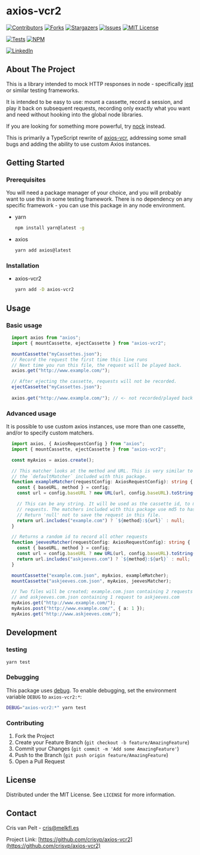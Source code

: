 # axios-vcr2

[![Contributors][contributors-shield]][contributors-url]
[![Forks][forks-shield]][forks-url]
[![Stargazers][stars-shield]][stars-url]
[![Issues][issues-shield]][issues-url]
[![MIT License][license-shield]][license-url]

[![Tests][gh-build-shield]][gh-build-url]
[![NPM][npm-shield]][npm-url]

[![LinkedIn][linkedin-shield]][linkedin-url]

## About The Project

This is a library intended to mock HTTP responses in node - specifically [jest](https://github.com/facebook/jest) or similar testing frameworks.

It is intended to be easy to use: mount a cassette, record a session, and play it back on subsequent requests, recording only exactly what you want and need without hooking into the global node libraries.

If you are looking for something more powerful, try [nock](https://github.com/nock/nock) instead.

This is primarily a TypeScript rewrite of [axios-vcr](https://github.com/nettofarah/axios-vcr), addressing some small bugs and adding the ability to use custom Axios instances.

## Getting Started

### Prerequisites

You will need a package manager of your choice, and you will probably want to use this in some testing framework.
There is no dependency on any specific framework - you can use this package in any node environment.

* yarn

  ```sh
  npm install yarn@latest -g
  ```

* axios

  ```sh  
  yarn add axios@latest
  ```

### Installation

* axios-vcr2

  ```sh
  yarn add -D axios-vcr2
  ```

## Usage

### Basic usage

```TypeScript
  import axios from "axios";
  import { mountCassette, ejectCassette } from "axios-vcr2";

  mountCassette("myCassettes.json");
  // Record the request the first time this line runs
  // Next time you run this file, the request will be played back.
  axios.get("http://www.example.com/");

  // After ejecting the cassette, requests will not be recorded.
  ejectCassette("myCassettes.json");
  
  axios.get("http://www.example.com/"); // <- not recorded/played back
```

### Advanced usage

It is possible to use custom axios instances, use more than one cassette, and/or to specify custom matchers.

```TypeScript
  import axios, { AxiosRequestConfig } from "axios";
  import { mountCassette, ejectCassette } from "axios-vcr2";

  const myAxios = axios.create();

  // This matcher looks at the method and URL. This is very similar to
  // the `defaultMatcher` included with this package.
  function exampleMatcher(requestConfig: AxiosRequestConfig): string {
    const { baseURL, method } = config;
    const url = config.baseURL ? new URL(url, config.baseURL).toString() : config.url;

    // This can be any string. It will be used as the cassette id, to match subsequent
    // requests. The matchers included with this package use md5 to hash a processed object.
    // Return 'null' not to save the request in this file.
    return url.includes("example.com") ? `${method}:${url}` : null;
  }

  // Returns a random id to record all other requests
  function jeevesMatcher(requestConfig: AxiosRequestConfig): string {
    const { baseURL, method } = config;
    const url = config.baseURL ? new URL(url, config.baseURL).toString() : config.url;
    return url.includes("askjeeves.com") ? `${method}:${url}` : null;
  }

  mountCassette("example.com.json", myAxios, exampleMatcher);
  mountCassette("askjeeves.com.json", myAxios, jeevesMatcher);

  // Two files will be created; example.com.json containing 2 requests to example.com,
  // and askjeeves.com.json containing 1 request to askjeeves.com
  myAxios.get("http://www.example.com/");
  myAxios.post("http://www.example.com/", { a: 1 }); 
  myAxios.get("http://www.askjeeves.com/");
```

## Development

### testing

```sh
yarn test
```

### Debugging

This package uses [debug](https://github.com/debug-js/debug). To enable debugging, set the environment variable
`DEBUG` to `axios-vcr2:*`:

```sh
DEBUG="axios-vcr2:*" yarn test
```

### Contributing

1. Fork the Project
2. Create your Feature Branch (`git checkout -b feature/AmazingFeature`)
3. Commit your Changes (`git commit -m 'Add some AmazingFeature'`)
4. Push to the Branch (`git push origin feature/AmazingFeature`)
5. Open a Pull Request

## License

Distributed under the MIT License. See `LICENSE` for more information.

## Contact

Cris van Pelt - cris@melkfl.es

Project Link: [https://github.com/crisvp/axios-vcr2](https://github.com/crisvp/axios-vcr2)

<!-- MARKDOWN LINKS & IMAGES -->
<!-- https://www.markdownguide.org/basic-syntax/#reference-style-links -->
[contributors-shield]: https://img.shields.io/github/contributors/crisvp/axios-vcr2.svg?style=for-the-badge
[contributors-url]: https://github.com/crisvp/axios-vcr2/graphs/contributors
[forks-shield]: https://img.shields.io/github/forks/crisvp/axios-vcr2.svg?style=for-the-badge
[forks-url]: https://github.com/crisvp/axios-vcr2/network/members
[stars-shield]: https://img.shields.io/github/stars/crisvp/axios-vcr2.svg?style=for-the-badge
[stars-url]: https://github.com/crisvp/axios-vcr2/stargazers
[issues-shield]: https://img.shields.io/github/issues/crisvp/axios-vcr2.svg?style=for-the-badge
[issues-url]: https://github.com/crisvp/axios-vcr2/issues
[license-shield]: https://img.shields.io/github/license/crisvp/axios-vcr2.svg?style=for-the-badge
[license-url]: https://github.com/crisvp/axios-vcr2/blob/master/LICENSE
[linkedin-shield]: https://img.shields.io/badge/-LinkedIn-black.svg?style=for-the-badge&logo=linkedin&colorB=555
[linkedin-url]: https://linkedin.com/in/crisvanpelt
[npm-shield]: https://img.shields.io/npm/dw/axios-vcr2
[npm-url]: https://www.npmjs.com/package/axios-vcr2
[gh-build-shield]: https://img.shields.io/github/checks-status/crisvp/axios-vcr2/main
[gh-build-url]: https://github.com/crisvp/axios-vcr2/actions/workflows/run-tests.yml
